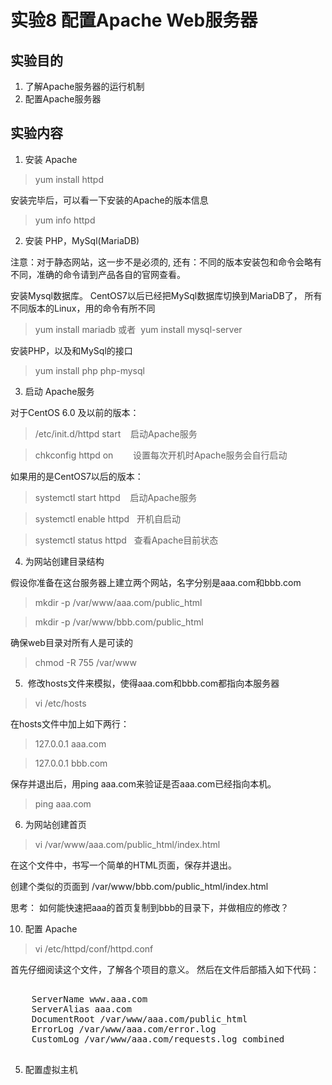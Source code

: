 # 实验8 配置Apache Web服务器
## 实验目的
1. 了解Apache服务器的运行机制
2. 配置Apache服务器
## 实验内容
1. 安装 Apache
> yum install httpd

安装完毕后，可以看一下安装的Apache的版本信息
> yum info httpd

2. 安装 PHP，MySql(MariaDB) 

注意：对于静态网站，这一步不是必须的, 还有：不同的版本安装包和命令会略有不同，准确的命令请到产品各自的官网查看。

安装Mysql数据库。 CentOS7以后已经把MySql数据库切换到MariaDB了， 所有不同版本的Linux，用的命令有所不同
> yum install mariadb 或者  yum install mysql-server    

安装PHP，以及和MySql的接口
> yum install php php-mysql

3. 启动 Apache服务

对于CentOS 6.0 及以前的版本：
> /etc/init.d/httpd start    启动Apache服务

> chkconfig httpd on        设置每次开机时Apache服务会自行启动

如果用的是CentOS7以后的版本：
> systemctl start httpd    启动Apache服务

> systemctl enable httpd   开机自启动

> systemctl status httpd   查看Apache目前状态

4. 为网站创建目录结构

假设你准备在这台服务器上建立两个网站，名字分别是aaa.com和bbb.com

> mkdir -p /var/www/aaa.com/public_html

> mkdir -p /var/www/bbb.com/public_html

确保web目录对所有人是可读的
>  chmod -R 755 /var/www

5.  修改hosts文件来模拟，使得aaa.com和bbb.com都指向本服务器

> vi /etc/hosts 

在hosts文件中加上如下两行：
> 127.0.0.1  aaa.com

> 127.0.0.1  bbb.com

保存并退出后，用ping aaa.com来验证是否aaa.com已经指向本机。

> ping aaa.com

6. 为网站创建首页

> vi /var/www/aaa.com/public_html/index.html

在这个文件中，书写一个简单的HTML页面，保存并退出。

创建个类似的页面到 /var/www/bbb.com/public_html/index.html

思考： 如何能快速把aaa的首页复制到bbb的目录下，并做相应的修改？


10. 配置 Apache

> vi /etc/httpd/conf/httpd.conf

首先仔细阅读这个文件，了解各个项目的意义。
然后在文件后部插入如下代码：
<pre>
<VirtualHost *:80>
    ServerName www.aaa.com
    ServerAlias aaa.com
    DocumentRoot /var/www/aaa.com/public_html
    ErrorLog /var/www/aaa.com/error.log
    CustomLog /var/www/aaa.com/requests.log combined
</VirtualHost>
</pre>

5. 配置虚拟主机
